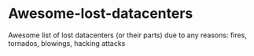 # Awesome-lost-datacenters
Awesome list of lost datacenters (or their parts) due to any reasons: fires, tornados, blowings, hacking attacks

